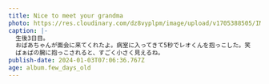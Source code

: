 ```yaml
---
title: Nice to meet your grandma
photo: https://res.cloudinary.com/dz8vyplpm/image/upload/v1705388505/IMG_8220_x3eecl.jpg
caption: |-
  生後3日目。
  おばあちゃんが面会に来てくれたよ。病室に入ってきて5秒でレオくんを抱っこした。笑
  ばぁばの腕に抱っこされると、すごく小さく見えるね。
publish-date: 2024-01-03T07:06:36.767Z
age: album.few_days_old
---
```


